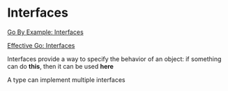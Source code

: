 # Interfaces

[Go By Example: Interfaces](https://gobyexample.com/interfaces)

[Effective Go: Interfaces](https://go.dev/doc/effective_go#interfaces)

Interfaces provide a way to specify the behavior of an object: if something
can do **this**, then it can be used **here**

A type can implement multiple interfaces
